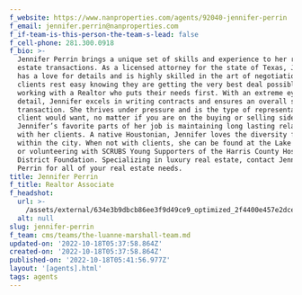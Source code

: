 ```yaml
---
f_website: https://www.nanproperties.com/agents/92040-jennifer-perrin
f_email: jennifer.perrin@nanproperties.com
f_if-team-is-this-person-the-team-s-lead: false
f_cell-phone: 281.300.0918
f_bio: >-
  Jennifer Perrin brings a unique set of skills and experience to her real
  estate transactions. As a licensed attorney for the state of Texas, Jennifer
  has a love for details and is highly skilled in the art of negotiation. Her
  clients rest easy knowing they are getting the very best deal possible by
  working with a Realtor who puts their needs first. With an extreme eye for
  detail, Jennifer excels in writing contracts and ensures an overall smooth
  transaction. She thrives under pressure and is the type of representation any
  client would want, no matter if you are on the buying or selling side. One of
  Jennifer’s favorite parts of her job is maintaining long lasting relationships
  with her clients. A native Houstonian, Jennifer loves the diversity found
  within the city. When not with clients, she can be found at the Lake of Ozarks
  or volunteering with SCRUBS Young Supporters of the Harris County Hospital
  District Foundation. Specializing in luxury real estate, contact Jennifer
  Perrin for all of your real estate needs. 
title: Jennifer Perrin
f_title: Realtor Associate
f_headshot:
  url: >-
    /assets/external/634e3b9dbcb86ee3f9d49ce9_optimized_2f4400e457e2dce87a4bfb4cb4c416ba.jpeg
  alt: null
slug: jennifer-perrin
f_team: cms/teams/the-luanne-marshall-team.md
updated-on: '2022-10-18T05:37:58.864Z'
created-on: '2022-10-18T05:37:58.864Z'
published-on: '2022-10-18T05:41:56.977Z'
layout: '[agents].html'
tags: agents
---
```




